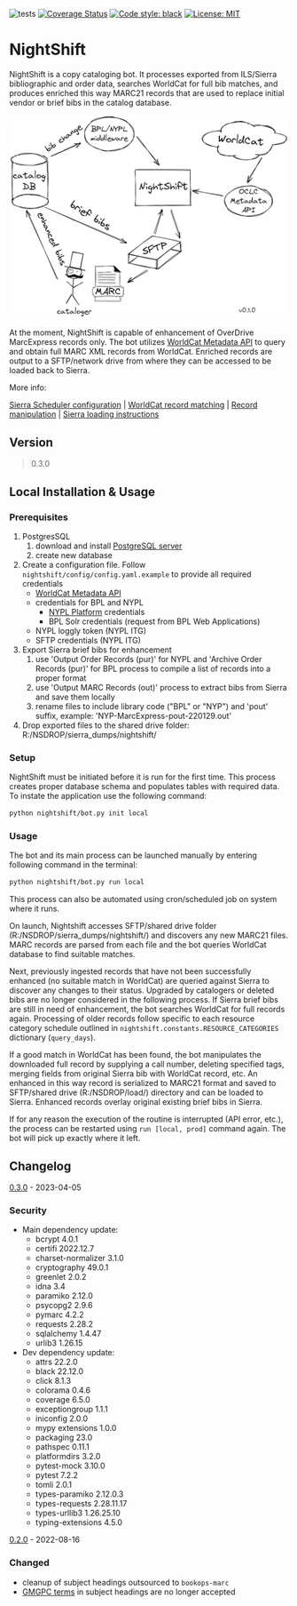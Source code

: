 ![tests](https://github.com/BookOps-CAT/NightShift/actions/workflows/tests.yaml/badge.svg?branch=main) [![Coverage Status](https://coveralls.io/repos/github/BookOps-CAT/NightShift/badge.svg?branch=main)](https://coveralls.io/github/BookOps-CAT/NightShift?branch=main) [![Code style: black](https://img.shields.io/badge/code%20style-black-000000.svg)](https://github.com/psf/black) [![License: MIT](https://img.shields.io/badge/License-MIT-yellow.svg)](https://opensource.org/licenses/MIT)

# NightShift
NightShift is a copy cataloging bot. It processes exported from ILS/Sierra bibliographic and order data, searches WorldCat for full bib matches, and produces enriched this way MARC21 records that are used to replace initial vendor or brief bibs in the catalog database.


 [![Overview](https://github.com/BookOps-CAT/NightShift/blob/main/docs/media/NightShift-concept-0.1.0-2022-04-12.png)](https://github.com/BookOps-CAT/NightShift/blob/main/docs/media/NightShift-concept-0.1.0-2022-04-12.png)


At the moment, NightShift is capable of enhancement of OverDrive MarcExpress records only. The bot utilizes [WorldCat Metadata API](https://www.oclc.org/developer/api/oclc-apis/worldcat-metadata-api.en.html) to query and obtain full MARC XML records from WorldCat. Enriched records are output to a SFTP/network drive from where they can be accessed to be loaded back to Sierra.

More info: 

[Sierra Scheduler configuration](https://github.com/BookOps-CAT/NightShift/blob/main/docs/sierra.md) | [WorldCat record matching](https://github.com/BookOps-CAT/NightShift/blob/main/docs/matching.md) | [Record manipulation](https://github.com/BookOps-CAT/NightShift/blob/main/docs/manipulating.md) | [Sierra loading instructions](https://github.com/BookOps-CAT/NightShift/blob/main/docs/loading.md) 

## Version
> 0.3.0

## Local Installation & Usage

### Prerequisites
1. PostgresSQL
   1. download and install [PostgreSQL server](https://www.postgresql.org/download/) 
   2. create new database 
2. Create a configuration file. Follow `nightshift/config/config.yaml.example` to provide all required credentials 
   - [WorldCat Metadata API](https://www.oclc.org/developer/api/oclc-apis/worldcat-metadata-api.en.html) 
   - credentials for BPL and NYPL 
     - [NYPL Platform](https://platformdocs.nypl.org/) credentials 
     - BPL Solr credentials (request from BPL Web Applications) 
   - NYPL loggly token (NYPL ITG) 
   - SFTP credentials (NYPL ITG) 
3. Export Sierra brief bibs for enhancement 
   1. use 'Output Order Records (pur)' for NYPL and 'Archive Order Records (pur)' for BPL process to compile a list of records into a proper format 
   2. use 'Output MARC Records (out)' process to extract bibs from Sierra and save them locally 
   3. rename files to include library code ("BPL" or "NYP") and 'pout' suffix, example: 'NYP-MarcExpress-pout-220129.out'
4. Drop exported files to the shared drive folder: R:/NSDROP/sierra_dumps/nightshift/

### Setup
NightShift must be initiated before it is run for the first time. This process creates proper database schema and populates tables with required data. To instate the application use the following command:

```bash
python nightshift/bot.py init local
```

### Usage

The bot and its main process can be launched manually by entering following command in the terminal:

```bash
python nightshift/bot.py run local
```

This process can also be automated using cron/scheduled job on system where it runs.

On launch, Nightshift accesses SFTP/shared drive folder (R:/NSDROP/sierra_dumps/nightshift/) and discovers any new MARC21 files. MARC records are parsed from each file and the bot queries WorldCat database to find suitable matches. 

Next, previously ingested records that have not been successfully enhanced (no suitable match in WorldCat) are queried against Sierra to discover any changes to their status. Upgraded by catalogers or deleted bibs are no longer considered in the following process. If Sierra brief bibs are still in need of enhancement, the bot searches WorldCat for full records again. Processing of older records follow specific to each resource category schedule outlined in `nightshift.constants.RESOURCE_CATEGORIES` dictionary (`query_days`).

If a good match in WorldCat has been found, the bot manipulates the downloaded full record by supplying a call number, deleting specified tags, merging fields from original Sierra bib with WorldCat record, etc. An enhanced in this way record is serialized to MARC21 format and saved to SFTP/shared drive (R:/NSDROP/load/) directory and can be loaded to Sierra. Enhanced records overlay original existing brief bibs in Sierra.

If for any reason the execution of the routine is interrupted (API error, etc.), the process can be restarted using `run [local, prod]` command again. The bot will pick up exactly where it left.

## Changelog
[0.3.0] - 2023-04-05
### Security
+ Main dependency update:
   + bcrypt 4.0.1
   + certifi 2022.12.7
   + charset-normalizer 3.1.0
   + cryptography 49.0.1
   + greenlet 2.0.2
   + idna 3.4
   + paramiko 2.12.0
   + psycopg2 2.9.6
   + pymarc 4.2.2
   + requests 2.28.2
   + sqlalchemy 1.4.47
   + urlib3 1.26.15
+ Dev dependency update:
   + attrs 22.2.0
   + black 22.12.0
   + click 8.1.3
   + colorama 0.4.6
   + coverage 6.5.0
   + exceptiongroup 1.1.1
   + iniconfig 2.0.0
   + mypy extensions 1.0.0
   + packaging 23.0
   + pathspec 0.11.1
   + platformdirs 3.2.0
   + pytest-mock 3.10.0
   + pytest 7.2.2
   + tomli 2.0.1
   + types-paramiko 2.12.0.3
   + types-requests 2.28.11.17
   + types-urllib3 1.26.25.10
   + typing-extensions 4.5.0


[0.2.0] - 2022-08-16
### Changed
+ cleanup of subject headings outsourced to `bookops-marc`
+ [GMGPC terms](https://www.loc.gov/rr/print/tgm2/) in subject headings are no longer accepted

[0.2.0]: https://github.com/BookOps-CAT/NightShift/compare/0.1.0...0.2.0
[0.3.0]: https://github.com/BookOps-CAT/NightShift/compare/0.2.0...0.3.0